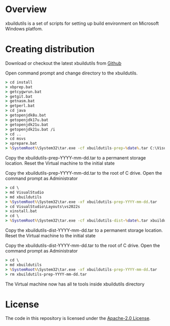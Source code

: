 # Overview

xbuildutils is a set of scripts for setting up build
environment on Microsoft Windows platfom.

# Creating distribution

Download or checkout the latest xbuildutils from
[Github](https://github.com/mturk/xbuildutils)

Open command prompt and change directory
to the xbuildutils.

```cmd
> cd install
> xbprep.bat
> getcygwrun.bat
> getgit.bat
> getnasm.bat
> getperl.bat
> cd java
> getopenjdk8u.bat
> getopenjdk17u.bat
> getopenjdk21u.bat
> getopenjdk21u.bat /i
> cd ..
> cd msvs
> xprepare.bat
> %SystemRoot%\System32\tar.exe -cf xbuildutils-prep-%date%.tar C:\VisualStudio C:\xbuildutils

```

Copy the xbuildutils-prep-YYYY-mm-dd.tar to a permanent storage location.
Reset the Virtual machine to the initial state

Copy the xbuildutils-prep-YYYY-mm-dd.tar to the root of C drive.
Open the command prompt as Administrator

```cmd
> cd \
> md VisualStudio
> md xbuildutils
> %SystemRoot%\System32\tar.exe -xf xbuildutils-prep-YYYY-mm-dd.tar
> cd VisualStudio\Layouts\vs2022s
> xinstall.bat
> cd \
> %SystemRoot%\System32\tar.exe -cf xbuildutils-dist-%date%.tar xbuildutils

```

Copy the xbuildutils-dist-YYYY-mm-dd.tar to a permanent storage location.
Reset the Virtual machine to the initial state

Copy the xbuildutils-dist-YYYY-mm-dd.tar to the root of C drive.
Open the command prompt as Administrator

```cmd
> cd \
> md xbuildutils
> %SystemRoot%\System32\tar.exe -xf xbuildutils-prep-YYYY-mm-dd.tar
> rm xbuildutils-prep-YYYY-mm-dd.tar

```

The Virtual machine now has all te tools inside xbuildutils directory


# License

The code in this repository is licensed under the [Apache-2.0 License](LICENSE.txt).
